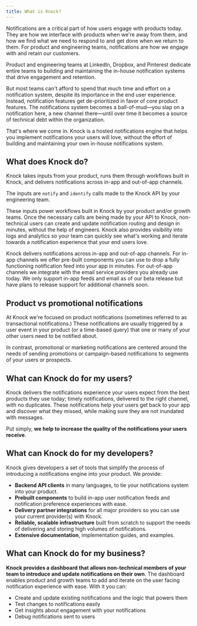 ```yaml
---
title: What is Knock?
---
```


Notifications are a critical part of how users engage with products today. They are how we interface with products when we're away from them, and how we find what we need to respond to and get done when we return to them. For product and engineering teams, notifications are how we engage with and retain our customers. 

Product and engineering teams at LinkedIn, Dropbox, and Pinterest
dedicate entire teams to building and maintaining the in-house notification systems that drive engagement and retention. 

But most teams can't afford to spend that much time and effort on a notification system, despite its importance in the end user experience. Instead, notification features get de-prioritized in favor of core product features. The notifications system becomes a ball-of-mud—you slap on a notification here, a new channel there—until over time it becomes a source of technical debt within the organization.

That's where we come in. Knock is a hosted notifications engine that helps you implement notifications your users will love, without the effort of building and maintaining your own in-house notifications system.

## What does Knock do?

Knock takes inputs from your product, runs them through workflows built in Knock, and delivers notifications across in-app and out-of-app channels. 

The inputs are `notify` and `identify` calls made to the Knock API by your engineering team. 

These inputs power workflows built in Knock by your product and/or growth teams. Once the necessary calls are being made by your API to Knock, non-technical users can create and update notification routing and design in minutes, without the help of engineers. Knock also provides visibility into logs and analytics so your team can quickly see what's working and iterate towards a notification experience that your end users love. 

Knock delivers notifications across in-app and out-of-app channels. For in-app channels we offer pre-built components you can use to drop a fully functioning notification feed into your app in minutes. For out-of-app channels we integrate with the email service providers you already use today. We only support in-app feeds and email as of our beta release but have plans to release support for additional channels soon. 


## Product vs promotional notifications

At Knock we're focused on product notifications (sometimes referred to as transactional notifications.) These notifications are usually triggered by a user event in your product (or a time-based query) that one or many of your other users need to be notified about.  

In contrast, promotional or marketing notifications are centered around the needs of sending
promotions or campaign-based notifications to segments of your users or prospects. 

## What can Knock do for my users?

Knock delivers the notifications experience your users expect from the best products they use today;
timely notifications, delivered to the right channel, with no duplicates. These notifications help your users get back to your app and discover what they missed, while making sure they are not inundated with messages.

Put simply, **we help to increase the quality of the notifications your users receive**.

## What can Knock do for my developers?

Knock gives developers a set of tools that simplify the process of introducing a notifications engine into your product. We provide:
- **Backend API clients** in many languages, to tie your notifications system into your product.
- **Prebuilt components** to build in-app user notification feeds and notification preference experiences with ease.
- **Delivery partner integrations** for all major providers so you can use your current provider(s) with Knock.
- **Reliable, scalable infrastructure** built from scratch to support the needs of delivering and storing high volumes of notifications.
- **Extensive documentation**, implementation guides, and examples.

## What can Knock do for my business?

**Knock provides a dashboard that allows non-technical members of your team to introduce and update notifications on their own**. The dashboard enables product and growth teams to add and iterate on the user facing
notification experience with ease. With it you can:

- Create and update existing notifications and the logic that powers them
- Test changes to notifications easily
- Get insights about engagement with your notifications
- Debug notifications sent to users
